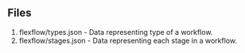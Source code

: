## Files

1. flexflow/types.json - Data representing type of a workflow.
2. flexflow/stages.json - Data representing each stage in a workflow.
